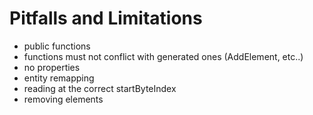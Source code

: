
# Pitfalls and Limitations

* public functions
* functions must not conflict with generated ones (AddElement, etc..)
* no properties
* entity remapping
* reading at the correct startByteIndex
* removing elements